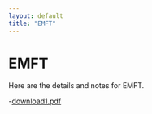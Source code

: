 ```yaml
---
layout: default
title: "EMFT"
---
```


# EMFT

Here are the details and notes for EMFT.


-[download1.pdf](https://github.com/user-attachments/files/18219344/download1.pdf)
